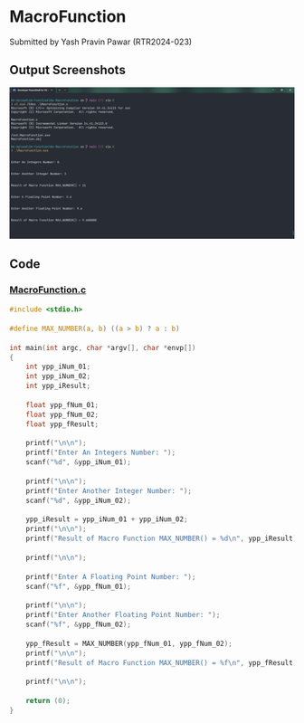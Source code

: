 # MacroFunction

Submitted by Yash Pravin Pawar (RTR2024-023)

## Output Screenshots
![output.png](./02-Screenshots/output.png)

## Code
### [MacroFunction.c](./01-Code/MacroFunction.c)
```c
#include <stdio.h>

#define MAX_NUMBER(a, b) ((a > b) ? a : b)

int main(int argc, char *argv[], char *envp[])
{
    int ypp_iNum_01;
    int ypp_iNum_02;
    int ypp_iResult;

    float ypp_fNum_01;
    float ypp_fNum_02;
    float ypp_fResult;

    printf("\n\n");
    printf("Enter An Integers Number: ");
    scanf("%d", &ypp_iNum_01);

    printf("\n\n");
    printf("Enter Another Integer Number: ");
    scanf("%d", &ypp_iNum_02);

    ypp_iResult = ypp_iNum_01 + ypp_iNum_02;
    printf("\n\n");
    printf("Result of Macro Function MAX_NUMBER() = %d\n", ypp_iResult);

    printf("\n\n");

    printf("Enter A Floating Point Number: ");
    scanf("%f", &ypp_fNum_01);

    printf("\n\n");
    printf("Enter Another Floating Point Number: ");
    scanf("%f", &ypp_fNum_02);

    ypp_fResult = MAX_NUMBER(ypp_fNum_01, ypp_fNum_02);
    printf("\n\n");
    printf("Result of Macro Function MAX_NUMBER() = %f\n", ypp_fResult);

    printf("\n\n");

    return (0);
}

```
